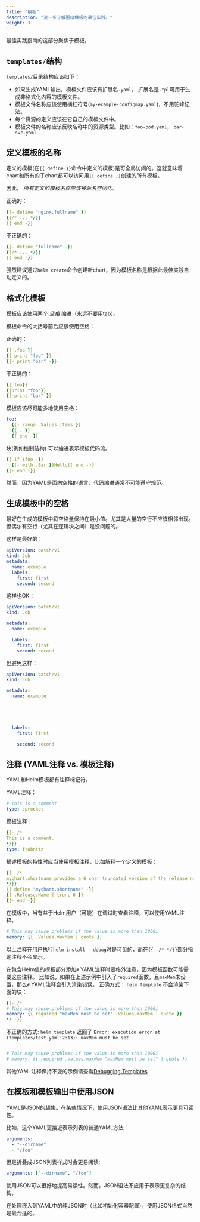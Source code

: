 ```yaml
---
title: "模板"
description: "进一步了解围绕模板的最佳实践。"
weight: 3
---
```


最佳实践指南的这部分聚焦于模板。

## `templates/`结构

`templates/`目录结构应该如下：

- 如果生成YAML输出，模板文件应该有扩展名`.yaml`。
  扩展名是`.tpl`可用于生成非格式化内容的模板文件。
- 模板文件名称应该使用横杠符号(`my-example-configmap.yaml`)，不用驼峰记法。
- 每个资源的定义应该在它自己的模板文件中。
- 模板文件的名称应该反映名称中的资源类型。比如：`foo-pod.yaml`， `bar-svc.yaml`

## 定义模板的名称

定义的模板(在`{{ define }}`命令中定义的模板)是可全局访问的。这就意味着chart和所有的子chart都可以访问用`{{ define }}`创建的所有模板。

因此， _所有定义的模板名称应该被命名空间化。_

正确的：

```yaml
{{- define "nginx.fullname" }}
{{/* ... */}}
{{ end -}}
```

不正确的：

```yaml
{{- define "fullname" -}}
{{/* ... */}}
{{ end -}}
```

强烈建议通过`helm create`命令创建新chart，因为模板名称是根据此最佳实践自动定义的。

## 格式化模板

模板应该使用两个 _空格_ 缩进（永远不要用tab）。

模板命令的大括号前后应该使用空格：

正确的：

```yaml
{{ .foo }}
{{ print "foo" }}
{{- print "bar" -}}
```

不正确的：

```yaml
{{.foo}}
{{print "foo"}}
{{-print "bar"-}}
```

模板应该尽可能多地使用空格：

```yaml
foo:
  {{- range .Values.items }}
  {{ . }}
  {{ end -}}
```

块(例如控制结构) 可以缩进表示模板代码流。

```yaml
{{ if $foo -}}
  {{- with .Bar }}Hello{{ end -}}
{{- end -}}
```

然而，因为YAML是面向空格的语言，代码缩进通常不可能遵守规范。

## 生成模板中的空格

最好在生成的模板中将空格量保持在最小值。尤其是大量的空行不应该相邻出现。但偶尔有空行（尤其在逻辑块之间）是没问题的。

这样是最好的：

```yaml
apiVersion: batch/v1
kind: Job
metadata:
  name: example
  labels:
    first: first
    second: second
```

这样也OK：

```yaml
apiVersion: batch/v1
kind: Job

metadata:
  name: example

  labels:
    first: first
    second: second

```

但避免这样：

```yaml
apiVersion: batch/v1
kind: Job

metadata:
  name: example





  labels:
    first: first

    second: second

```

## 注释 (YAML注释 vs. 模板注释)

YAML和Helm模板都有注释标记符。

YAML注释：

```yaml
# This is a comment
type: sprocket
```

模板注释：

```yaml
{{- /*
This is a comment.
*/}}
type: frobnitz
```

描述模板的特性时应当使用模板注释，比如解释一个定义的模板：

```yaml
{{- /*
mychart.shortname provides a 6 char truncated version of the release name.
*/}}
{{ define "mychart.shortname" -}}
{{ .Release.Name | trunc 6 }}
{{- end -}}

```

在模板中，当有益于Helm用户（可能）在调试时查看注释，可以使用YAML注释。

```yaml
# This may cause problems if the value is more than 100Gi
memory: {{ .Values.maxMem | quote }}
```

以上注释在用户执行`helm install --debug`时是可见的，而在`{{- /* */}}`部分指定注释不会显示。

在包含Helm值的模板部分添加`#` YAML注释时要格外注意，因为模板函数可能需要这些注释。
比如说，如果在上述示例中引入了`required`函数，且`maxMem`未设置，那么`#` YAML注释会引入渲染错误。
正确方式： `helm template` 不会渲染下面的块：

``` yaml
{{- /*
# This may cause problems if the value is more than 100Gi
memory: {{ required "maxMem must be set" .Values.maxMem | quote }}
*/ -}}
```

不正确的方式: `helm template` 返回了 `Error: execution error at (templates/test.yaml:2:13): maxMem must be set`

```yaml

# This may cause problems if the value is more than 100Gi
# memory: {{ required .Values.maxMem "maxMem must be set" | quote }}
```

其他YAML注释保持不变的示例请查看[Debugging Templates](../chart_template_guide/debugging.md)

## 在模板和模板输出中使用JSON

YAML是JSON的超集。在某些情况下，使用JSON语法比其他YAML表示更具可读性。

比如，这个YAML更接近表示列表的普通YAML方法：

```yaml
arguments:
  - "--dirname"
  - "/foo"
```

但是折叠成JSON列表样式时会更易阅读:

```yaml
arguments: ["--dirname", "/foo"]
```

使用JSON可以很好地提高易读性。然而，JSON语法不应用于表示更复杂的结构。

在处理嵌入到YAML中的纯JSON时（比如初始化容器配置），使用JSON格式当然是最合适的。
